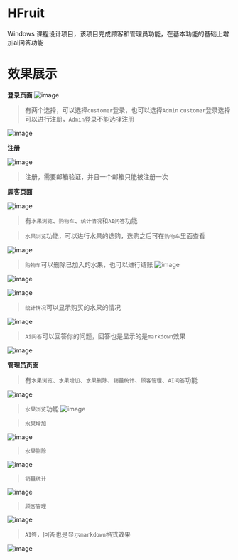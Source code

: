 # HFruit
Windows 课程设计项目，该项目完成顾客和管理员功能，在基本功能的基础上增加ai问答功能


# 效果展示

**登录页面**
![image](https://github.com/user-attachments/assets/37189510-8190-46e9-a96a-0320cc16bc5e)

> 有两个选择，可以选择`customer`登录，也可以选择`Admin`
> `customer`登录选择可以进行注册，`Admin`登录不能选择注册

![image](https://github.com/user-attachments/assets/4df983b2-d45b-4e24-9d34-decbe93bea7d)




**注册**

![image](https://github.com/user-attachments/assets/41f4b5b1-52d6-4c6d-a20e-2701b0184c1d)

> 注册，需要邮箱验证，并且一个邮箱只能被注册一次


**顾客页面**

![image](https://github.com/user-attachments/assets/b255c708-c2cd-4a12-ba14-18b946cfe11e)

> 有`水果浏览`、`购物车`、`统计情况`和`AI问答`功能

> `水果浏览`功能，可以进行水果的选购，选购之后可在`购物车`里面查看

![image](https://github.com/user-attachments/assets/40c20ffc-a494-4be1-8e5f-d81e871cf0a1)

> `购物车`可以删除已加入的水果，也可以进行结账
![image](https://github.com/user-attachments/assets/82113d31-98b7-4d68-9e44-a68f65b52a83)

![image](https://github.com/user-attachments/assets/868f771b-9eaf-46e8-8a56-227586014445)

![image](https://github.com/user-attachments/assets/1aa834d6-68da-4b14-845f-b6628acbe919)

> `统计情况`可以显示购买的水果的情况

![image](https://github.com/user-attachments/assets/50386fc6-f738-4592-91fe-e5558cedb41f)

> `Ai问答`可以回答你的问题，回答也是显示的是`markdown`效果

![image](https://github.com/user-attachments/assets/434fd2e5-d767-4803-bb2e-d7e4799fad07)


**管理员页面**

> 有`水果浏览`、`水果增加`、`水果删除`、`销量统计`、`顾客管理`、`AI问答`功能

![image](https://github.com/user-attachments/assets/fbf5409b-bf36-4180-899a-1d4b7b838541)

> `水果浏览`功能
![image](https://github.com/user-attachments/assets/a7b9c769-e97e-4e42-b615-12dea919c449)

> `水果增加`

![image](https://github.com/user-attachments/assets/ba4bcf77-d260-4fbf-a4ef-aa8b6fee1b38)

> `水果删除`

![image](https://github.com/user-attachments/assets/98aabfa5-2073-4bc6-ab4a-ab5a24f48e71)

> `销量统计`

![image](https://github.com/user-attachments/assets/0fc1e640-b7e3-4f2c-9b14-fada71161eae)

> `顾客管理`

![image](https://github.com/user-attachments/assets/ac0aaf56-1dec-491c-a732-b7ba7c75028d)


> `AI答`，回答也是显示`markdown`格式效果

![image](https://github.com/user-attachments/assets/337c5b5d-c3ef-40f5-aaab-08fa9e382ba0)
















